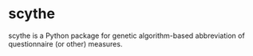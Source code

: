 
# scythe

scythe is a Python package for genetic algorithm-based abbreviation of questionnaire (or other) measures.